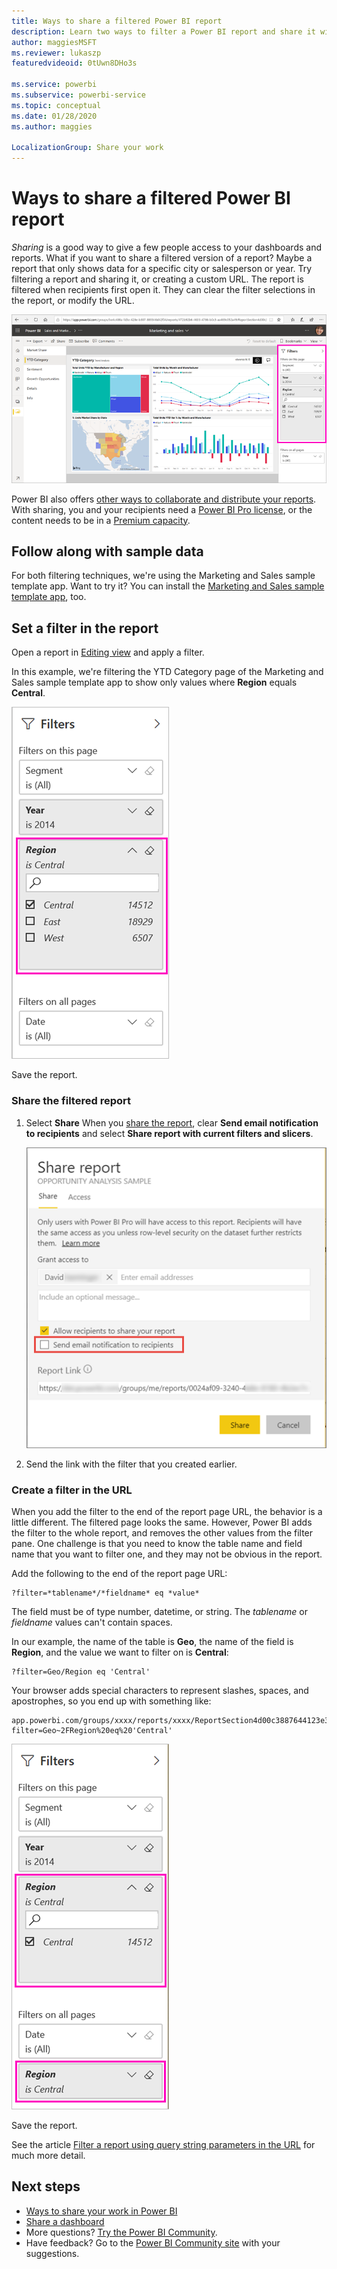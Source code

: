 ```yaml
---
title: Ways to share a filtered Power BI report
description: Learn two ways to filter a Power BI report and share it with coworkers in your organization.
author: maggiesMSFT
ms.reviewer: lukaszp
featuredvideoid: 0tUwn8DHo3s

ms.service: powerbi
ms.subservice: powerbi-service
ms.topic: conceptual
ms.date: 01/28/2020
ms.author: maggies

LocalizationGroup: Share your work
---
```

# Ways to share a filtered Power BI report
*Sharing* is a good way to give a few people access to your dashboards and reports. What if you want to share a filtered version of a report? Maybe a report that only shows data for a specific city or salesperson or year. Try filtering a report and sharing it, or creating a custom URL. The report is filtered when recipients first open it. They can clear the filter selections in the report, or modify the URL. 

![Report filtered](media/service-share-reports/power-bi-share-filter-pane-report.png)

Power BI also offers [other ways to collaborate and distribute your reports](service-how-to-collaborate-distribute-dashboards-reports.md). With sharing, you and your recipients need a [Power BI Pro license](service-features-license-type.md), or the content needs to be in a [Premium capacity](service-premium-what-is.md). 

## Follow along with sample data

For both filtering techniques, we're using the Marketing and Sales sample template app. Want to try it? You can install the [Marketing and Sales sample template app](https://appsource.microsoft.com/product/power-bi/microsoft-retail-analysis-sample.salesandmarketingsample?tab=Overview), too.

## Set a filter in the report

Open a report in [Editing view](consumer/end-user-reading-view.md) and apply a filter.

In this example, we're filtering the YTD Category page of the Marketing and Sales sample template app to show only values where **Region** equals **Central**. 
 
![Report filter pane](media/service-share-reports/power-bi-share-report-filter.png)

Save the report.

### Share the filtered report

1. Select **Share** 
When you [share the report](service-share-dashboards.md), clear **Send email notification to recipients** and select **Share report with current filters and slicers**.

    ![Share report dialog box](media/service-share-reports/power-bi-share-report-dialog.png)

4. Send the link with the filter that you created earlier.


### Create a filter in the URL

When you add the filter to the end of the report page URL, the behavior is a little different. The filtered page looks the same. However, Power BI adds the filter to the whole report, and removes the other values from the filter pane. One challenge is that you need to know the table name and field name that you want to filter one, and they may not be obvious in the report. 

Add the following to the end of the report page URL:
   
    ?filter=*tablename*/*fieldname* eq *value*
   
The field must be of type number, datetime, or string. The *tablename* or *fieldname* values can't contain spaces.
   
In our example, the name of the table is **Geo**, the name of the field is **Region**, and the value we want to filter on is **Central**:
   
    ?filter=Geo/Region eq 'Central'

Your browser adds special characters to represent slashes, spaces, and apostrophes, so you end up with something like:
   
    app.powerbi.com/groups/xxxx/reports/xxxx/ReportSection4d00c3887644123e310e?filter=Geo~2FRegion%20eq%20'Central'

![Report with URL filter](media/service-share-reports/power-bi-share-report-filter-url.png)

Save the report.

See the article [Filter a report using query string parameters in the URL](service-url-filters.md) for much more detail.


## Next steps
* [Ways to share your work in Power BI](service-how-to-collaborate-distribute-dashboards-reports.md)
* [Share a dashboard](service-share-dashboards.md)
* More questions? [Try the Power BI Community](https://community.powerbi.com/).
* Have feedback? Go to the [Power BI Community site](https://community.powerbi.com/) with your suggestions.


